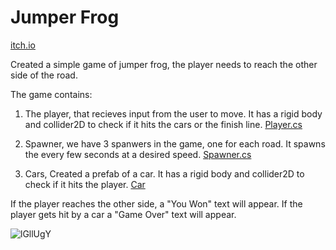 # Jumper Frog
[itch.io](https://tornifrog.itch.io/homwork-4-2-ilan)

Created a simple game of jumper frog, the player needs to reach the other side of the road.

The game contains:

1. The player, that recieves input from the user to move. It has a rigid body and collider2D to check if it hits the cars or the finish line. [Player.cs](https://github.com/Tornifrog-Interactive/Homework-4_2-Ilan/blob/main/Assets/Scripts/Player.cs)

2. Spawner, we have 3 spanwers in the game, one for each road. It spawns the every few seconds at a desired speed. [Spawner.cs](https://github.com/Tornifrog-Interactive/Homework-4_2-Ilan/blob/main/Assets/Scripts/CarSpawner.cs)

3. Cars, Created a prefab of a car. It has a rigid body and collider2D to check if it hits the player. [Car](https://github.com/Tornifrog-Interactive/Homework-4_2-Ilan/blob/main/Assets/Scripts/Car.cs)

If the player reaches the other side, a "You Won" text will appear. If the player gets hit by a car a "Game Over" text will appear.

![lGllUgY](https://user-images.githubusercontent.com/74298243/230334930-c6fec48c-2bf4-4781-92c6-8d54ae6b8b68.png)

